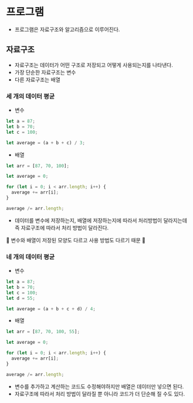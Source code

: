 # 프로그램

- 프로그램은 자료구조와 알고리즘으로 이루어진다.

## 자료구조

- 자료구조는 데이터가 어떤 구조로 저장되고 어떻게 사용되는지를 나타낸다.
- 가장 단순한 자료구조는 변수
- 다른 자료구조는 배열

### 세 개의 데이터 평균

- 변수

```javascript
let a = 87;
let b = 70;
let c = 100;

let average = (a + b + c) / 3;
```

- 배열

```javascript
let arr = [87, 70, 100];

let average = 0;

for (let i = 0; i < arr.length; i++) {
  average += arr[i];
}

average /= arr.length;
```

- 데이터를 변수에 저장하는지, 배열에 저장하는지에 따라서 처리방법이 달라지는데 즉 자료구조에 따라서 처리 방법이 달라진다.

🔎 변수와 배열이 저장된 모양도 다르고 사용 방법도 다르기 때문 🔎

### 네 개의 데이터 평균

- 변수

```javascript
let a = 87;
let b = 70;
let c = 100;
let d = 55;

let average = (a + b + c + d) / 4;
```

- 배열

```javascript
let arr = [87, 70, 100, 55];

let average = 0;

for (let i = 0; i < arr.length; i++) {
  average += arr[i];
}

average /= arr.length;
```

- 변수를 추가하고 계산하는 코드도 수정해야하지만 배열은 데이터만 넣으면 된다.
- 자료구조에 따라서 처리 방법이 달라질 뿐 아니라 코드가 더 단순해 질 수도 있다.
